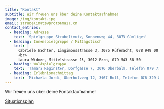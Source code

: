 ```yaml
---
title: "Kontakt"
subtitle: Wir freuen uns über deine Kontaktaufnahme!
image: /img/kontakt.jpg
email: strubelimutz@protonmail.ch
contact_entries:
  - heading: Adresse
    text: 'Spielgruppe Strubelimutz, Sonnenweg 44, 3073 Gümligen'
  - heading: Innenspielgruppe / Mittagstisch
    text: |-
      Gabriele Wachter, Längimoosstrasse 3, 3075 Rüfenacht, 078 949 00 52
      <br>
      Laura Widmer, Mittelstrasse 13, 3012 Bern, 079 543 58 50
  - heading: Waldspielgruppe
    text: 'Tamara Reginster, Dorfgasse 7, 3096 Oberbalm, Telefon 079 771 48 64'
  - heading: Erlebnisnachmittag
    text: 'Michaela Jordi, Oberholzweg 12, 3067 Boll, Telefon 076 329 85 17'
---
```


Wir freuen uns über deine Kontaktaufnahme!

<a href="/doc/situationsplan.pdf" target="_blank">Situationsplan</a>

